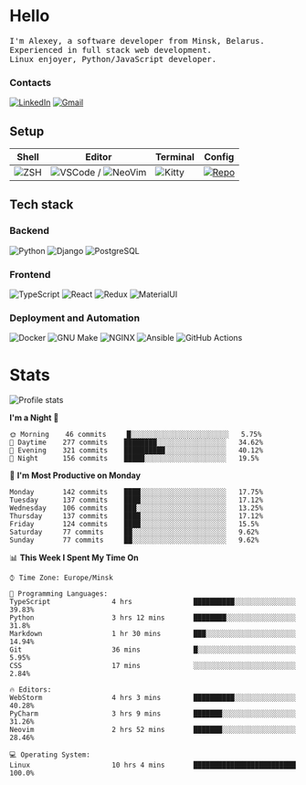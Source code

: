 # Hello

<p>
    <samp>
        I'm Alexey, a software developer from Minsk, Belarus.
        <br>
	Experienced in full stack web development.
	<br>
	Linux enjoyer, Python/JavaScript developer.
    </samp>
</p>

### Contacts

[![LinkedIn](https://img.icons8.com/fluency/48/000000/linkedin.png)](https://www.linkedin.com/in/dhvcc/)
[![Gmail](https://img.icons8.com/fluency/48/000000/gmail-new.png)](mailto:alexey.artishevskiy@gmail.com)

## Setup

| Shell | Editor | Terminal | Config |
|-------|--------|----------|--------|
| ![ZSH](https://img.shields.io/badge/-ZSH-000000?style=flat&logo=GNU-Bash) | ![VSCode](https://img.shields.io/badge/-VSCode-000000?style=flat&logo=Visual-Studio-Code&logoColor=0066b8) / ![NeoVim](https://img.shields.io/badge/-NeoVim-000000?style=flat&logo=Neovim) | ![Kitty](https://img.shields.io/badge/-Kitty-000000?style=flat&logo=Windows-Terminal) | [![Repo](https://img.shields.io/badge/-Repo-000000?style=flat&logo=Github)](https://github.com/dhvcc/configs)


## Tech stack

### Backend

![Python](https://img.shields.io/badge/-Python-black?style=flat&logo=Python&logoColor=FFE17E)
![Django](https://img.shields.io/badge/-Django-black?style=flat&logo=Django&logoColor=20AA76)
![PostgreSQL](https://img.shields.io/badge/-PostgreSQL-black?style=flat&logo=PostgreSQL)

### Frontend

![TypeScript](https://img.shields.io/badge/-TypeScript-black?style=flat&logo=TypeScript)
![React](https://img.shields.io/badge/-React-black?style=flat&logo=React)
![Redux](https://img.shields.io/badge/-Redux-black?style=flat&logo=Redux&logoColor=764ABC)
![MaterialUI](https://img.shields.io/badge/-MaterialUI-black?style=flat&logo=MUI&logoColor=9170c2)

### Deployment and Automation

![Docker](https://img.shields.io/badge/-Docker-black?style=flat&logo=Docker)
![GNU Make](https://img.shields.io/badge/-GNU%20Make-black?style=flat&logo=GNU)
![NGINX](https://img.shields.io/badge/-NGINX-black?style=flat&logo=NGINX&logoColor=009639)
![Ansible](https://img.shields.io/badge/-Ansible-black?style=flat&logo=Ansible)
![GitHub Actions](https://img.shields.io/badge/-GitHub%20Actions-black?style=flat&logo=GitHub-Actions)

# Stats

![Profile stats](https://github-readme-stats.dhvcc.vercel.app/api?username=dhvcc&hide_title=true&show_icons=true&count_private=true&theme=react&hide_border=true)

<!--START_SECTION:waka-->
**I'm a Night 🦉** 

```text
🌞 Morning    46 commits     █░░░░░░░░░░░░░░░░░░░░░░░░   5.75% 
🌆 Daytime    277 commits    ████████░░░░░░░░░░░░░░░░░   34.62% 
🌃 Evening    321 commits    ██████████░░░░░░░░░░░░░░░   40.12% 
🌙 Night      156 commits    █████░░░░░░░░░░░░░░░░░░░░   19.5%

```
📅 **I'm Most Productive on Monday** 

```text
Monday       142 commits    ████░░░░░░░░░░░░░░░░░░░░░   17.75% 
Tuesday      137 commits    ████░░░░░░░░░░░░░░░░░░░░░   17.12% 
Wednesday    106 commits    ███░░░░░░░░░░░░░░░░░░░░░░   13.25% 
Thursday     137 commits    ████░░░░░░░░░░░░░░░░░░░░░   17.12% 
Friday       124 commits    ████░░░░░░░░░░░░░░░░░░░░░   15.5% 
Saturday     77 commits     ██░░░░░░░░░░░░░░░░░░░░░░░   9.62% 
Sunday       77 commits     ██░░░░░░░░░░░░░░░░░░░░░░░   9.62%

```


📊 **This Week I Spent My Time On** 

```text
⌚︎ Time Zone: Europe/Minsk

💬 Programming Languages: 
TypeScript               4 hrs               ██████████░░░░░░░░░░░░░░░   39.83% 
Python                   3 hrs 12 mins       ████████░░░░░░░░░░░░░░░░░   31.8% 
Markdown                 1 hr 30 mins        ███░░░░░░░░░░░░░░░░░░░░░░   14.94% 
Git                      36 mins             █░░░░░░░░░░░░░░░░░░░░░░░░   5.95% 
CSS                      17 mins             ░░░░░░░░░░░░░░░░░░░░░░░░░   2.84%

🔥 Editors: 
WebStorm                 4 hrs 3 mins        ██████████░░░░░░░░░░░░░░░   40.28% 
PyCharm                  3 hrs 9 mins        ███████░░░░░░░░░░░░░░░░░░   31.26% 
Neovim                   2 hrs 52 mins       ███████░░░░░░░░░░░░░░░░░░   28.46%

💻 Operating System: 
Linux                    10 hrs 4 mins       █████████████████████████   100.0%

```


<!--END_SECTION:waka-->
